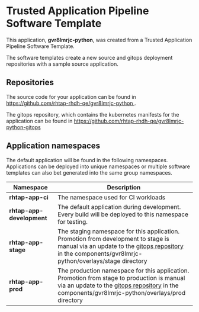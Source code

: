 # Trusted Application Pipeline Software Template

This application, **gvr8lmrjc-python**, was created from a Trusted Application Pipeline Software Template.

The software templates create a new source and gitops deployment repositories with a sample source application. 

## Repositories

The source code for your application can be found in [https://github.com/rhtap-rhdh-qe/gvr8lmrjc-python ](https://github.com/rhtap-rhdh-qe/gvr8lmrjc-python ).
 
The gitops repository, which contains the kubernetes manifests for the application can be found in 
[https://github.com/rhtap-rhdh-qe/gvr8lmrjc-python-gitops ](https://github.com/rhtap-rhdh-qe/gvr8lmrjc-python-gitops ) 

## Application namespaces 

The default application will be found in the following namespaces. Applications can be deployed into unique namespaces or multiple software templates can also bet generated into the same group namespaces.  

|  Namespace   |  Description   |  
| -------- | -------- |
| **rhtap-app-ci** | The namespace used for CI workloads |
| **rhtap-app-development** | The default application during development. Every build will be deployed to this namespace for testing. |
| **rhtap-app-stage** | The staging namespace for this application. Promotion from development to stage is manual via an update to the [gitops repository](https://github.com/rhtap-rhdh-qe/gvr8lmrjc-python-gitops ) in the components/gvr8lmrjc-python/overlays/stage directory |
| **rhtap-app-prod** | The production namespace for this application. Promotion from stage to production is manual via an update to the [gitops repository](https://github.com/rhtap-rhdh-qe/gvr8lmrjc-python-gitops ) in the components/gvr8lmrjc-python/overlays/prod directory |